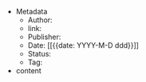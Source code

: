 - Metadata
	- Author: 
	- link: 
	- Publisher: 
	- Date: [[{{date: YYYY-M-D ddd}}]]
	- Status: 
	- Tag: 
- content
